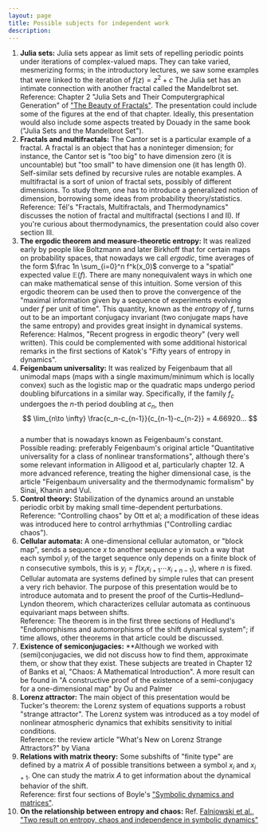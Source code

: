 ```yaml
---
layout: page
title: Possible subjects for independent work 
description: 
---
```



1. **Julia sets:** Julia sets appear as limit sets of repelling periodic points under iterations of complex-valued maps. They can take varied, mesmerizing forms; in the introductory lectures, we saw some examples that were linked to the iteration of $f(z)=z^2+c$ The Julia set has an intimate connection with another fractal called the Mandelbrot set.<br>
Reference: Chapter 2 "Julia Sets and Their Computergraphical Generation" of ["The Beauty of Fractals"](https://link.springer.com/content/pdf/10.1007/978-3-642-61717-1.pdf). The presentation could include some of the figures at the end of that chapter. Ideally, this presentation would also include some aspects treated by Douady in the same book ("Julia Sets and the Mandelbrot Set").<br>
2. **Fractals and multifractals:** The Cantor set is a particular example of a fractal. A fractal is an object that has a noninteger dimension; for instance, the Cantor set is "too big" to have dimension zero (it is uncountable) but "too small" to have dimension one (it has length 0). Self-similar sets defined by recursive rules are notable examples. A multifractal is a sort of union of fractal sets, possibly of different dimensions. To study them, one has to introduce a generalized notion of dimension, borrowing some ideas from probability theory/statistics.<br>
Reference: T&eacute;l's "Fractals, Multifractals, and Thermodynamics"  discusses the notion of fractal and multifractal (sections I and II). If you're curious about thermodynamics, the presentation could also cover section III.<br>
1. **The ergodic theorem and measure-theoretic entropy:** It was realized early by people like Boltzmann and later Birkhoff that for certain maps on probability spaces, that nowadays we call *ergodic*, time averages of the form $\frac 1n \sum_{i=0}^n f^k(x_0)$  converge to a "spatial" expected value $\mathbb E(f)$. There are many nonequivalent ways in which one can make mathematical sense of this intuition. Some version of this ergodic theorem can be used then to prove the convergence of the "maximal information given by a sequence of experiments evolving under $f$ per unit of time". This quantity, known as the *entropy* of $f$, turns out to be an important conjugacy invariant (two conjugate maps have the same entropy) and provides great insight in dynamical systems.<br>
Reference: Halmos, "Recent progress in ergodic theory" (very well written). This could be complemented with some additional historical remarks in the first sections of Katok's "Fifty years of entropy in dynamics".<br> 
1. **Feigenbaum universality:** It was realized by Feigenbaum that all unimodal maps (maps with a single maximum/minimum which is locally convex) such as the logistic map or the quadratic maps undergo period doubling bifurcations in a similar way. Specifically, if the family $f_c$ undergoes the $n$-th period doubling at $c_n$, then
$$
\lim_{n\to \infty} \frac{c_n-c_{n-1}}{c_{n-1}-c_{n-2}} = 4.66920...
$$  
a number that is nowadays known as Feigenbaum's constant.<br>
Possible reading: preferably Feigenbaum's original article "Quantitative universality for a class of nonlinear transformations", although there's some relevant information in Alligood et al, particularly chapter 12. A more advanced reference, treating the higher dimensional case, is the article "Feigenbaum universality and the thermodynamic formalism"  by Sinai, Khanin and Vul.<br> 
1. **Control theory:** Stabilization of the dynamics around an unstable periodic orbit by making small time-dependent perturbations.<br>
Reference: "Controlling chaos" by Ott et al; a modification of these ideas was introduced here to control arrhythmias ("Controlling cardiac chaos</a>").<br>
1. **Cellular automata:** A one-dimensional cellular automaton, or "block map", sends a sequence $x$ to another sequence $y$ in such a way that each symbol $y_i$ of the target sequence only depends on a finite block of n consecutive symbols, this is $y_i = f(x_ix_{i+1}\cdots x_{i+n-1})$, where $n$ is fixed. Cellular automata are systems defined by simple rules that can present a very rich behavior. The purpose of this presentation would be to introduce automata and to present the proof of the Curtis&ndash;Hedlund&ndash;Lyndon theorem, which characterizes cellular automata as continuous equivariant maps between shifts.<br>
Reference: The theorem is in the first three sections of Hedlund's "Endomorphisms and automorphisms of the shift dynamical system"; if time allows, other theorems in that article could be discussed.<br>
1. **Existence of semiconjugacies:** **Although we worked with (semi)conjugacies, we did not discuss how to find them, approximate them, or show that they exist. These subjects are treated in Chapter 12 of Banks et al, "Chaos: A Mathematical Introduction". A more result can be found in "A constructive proof of the existence of a semi-conjugacy for a one-dimensional map" by Ou and Palmer<br>
2. **Lorenz attractor:** The main object of this presentation would be Tucker's theorem: the Lorenz system of equations supports a robust "strange attractor". The Lorenz system was introduced as a toy model of nonlinear atmospheric dynamics that exhibits sensitivity to initial conditions.<br>
Reference: the review article "What's New on Lorenz Strange Attractors?" by Viana<br>
1. **Relations with matrix theory:** Some subshifts of "finite type" are defined by a matrix $A$ of possible transitions between a symbol $x_i$ and $x_{i+1}$. One can study the matrix $A$ to get information about the dynamical behavior of the shift.<br>
Reference: first four sections of Boyle's ["Symbolic dynamics and matrices"](https://link.springer.com/content/pdf/10.1007/978-1-4613-8354-3.pdf). 
1. **On the relationship between entropy and chaos:** Ref. [Falniowski et al., "Two result on entropy, chaos and independence in symbolic dynamics"](https://arxiv.org/pdf/1502.03981.pdf)